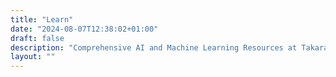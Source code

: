 ```yaml
---
title: "Learn"
date: "2024-08-07T12:38:02+01:00"
draft: false
description: "Comprehensive AI and Machine Learning Resources at Takara.ai"
layout: ""
---
```

